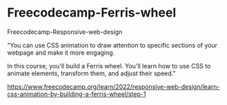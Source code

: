 # Freecodecamp-Ferris-wheel
Freecodecamp-Responsive-web-design

"You can use CSS animation to draw attention to specific sections of your webpage and make it more engaging.

In this course, you'll build a Ferris wheel. You'll learn how to use CSS to animate elements, transform them, and adjust their speed."

https://www.freecodecamp.org/learn/2022/responsive-web-design/learn-css-animation-by-building-a-ferris-wheel/step-1
